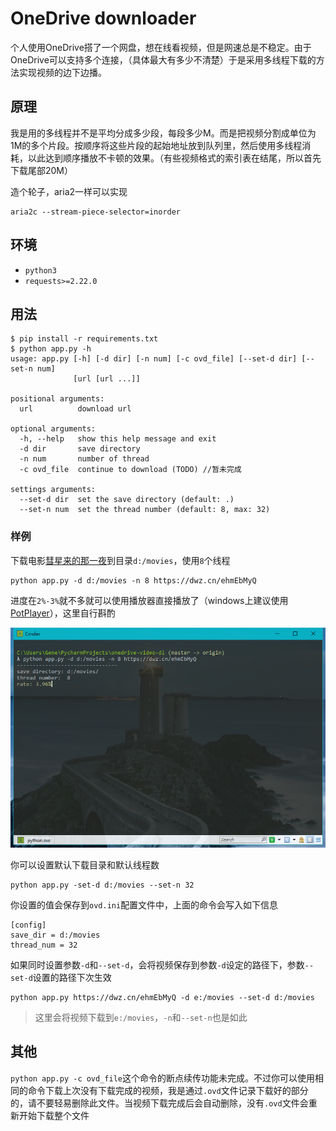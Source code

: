 # OneDrive downloader

个人使用OneDrive搭了一个网盘，想在线看视频，但是网速总是不稳定。由于OneDrive可以支持多个连接，（具体最大有多少不清楚）于是采用多线程下载的方法实现视频的边下边播。

## 原理

我是用的多线程并不是平均分成多少段，每段多少M。而是把视频分割成单位为1M的多个片段。按顺序将这些片段的起始地址放到队列里，然后使用多线程消耗，以此达到顺序播放不卡顿的效果。（有些视频格式的索引表在结尾，所以首先下载尾部20M）

造个轮子，aria2一样可以实现

    aria2c --stream-piece-selector=inorder

## 环境

- `python3`
- `requests>=2.22.0`

## 用法

    $ pip install -r requirements.txt
    $ python app.py -h
    usage: app.py [-h] [-d dir] [-n num] [-c ovd_file] [--set-d dir] [--set-n num]
                  [url [url ...]]

    positional arguments:
      url          download url

    optional arguments:
      -h, --help   show this help message and exit
      -d dir       save directory
      -n num       number of thread
      -c ovd_file  continue to download (TODO) //暂未完成

    settings arguments:
      --set-d dir  set the save directory (default: .)
      --set-n num  set the thread number (default: 8, max: 32)

### 样例

下载电影[彗星来的那一夜][1]到目录`d:/movies`，使用`8`个线程

    python app.py -d d:/movies -n 8 https://dwz.cn/ehmEbMyQ

进度在`2%-3%`就不多就可以使用播放器直接播放了（windows上建议使用[PotPlayer](https://potplayer.daum.net/)），这里自行斟酌

![sample](sample.png)

你可以设置默认下载目录和默认线程数

    python app.py -set-d d:/movies --set-n 32

你设置的值会保存到`ovd.ini`配置文件中，上面的命令会写入如下信息

    [config]
    save_dir = d:/movies
    thread_num = 32

如果同时设置参数`-d`和`--set-d`，会将视频保存到参数`-d`设定的路径下，参数`--set-d`设置的路径下次生效

    python app.py https://dwz.cn/ehmEbMyQ -d e:/movies --set-d d:/movies

>这里会将视频下载到`e:/movies`，`-n`和`--set-n`也是如此

## 其他

`python app.py -c ovd_file`这个命令的断点续传功能未完成。不过你可以使用相同的命令下载上次没有下载完成的视频，我是通过`.ovd`文件记录下载好的部分的，请不要轻易删除此文件。当视频下载完成后会自动删除，没有`.ovd`文件会重新开始下载整个文件

[1]: https://dwz.cn/ehmEbMyQ
